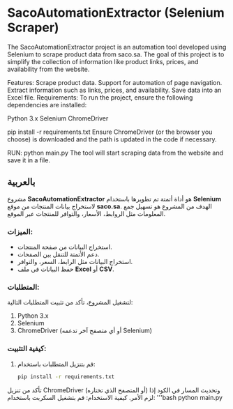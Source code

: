 # SacoAutomationExtractor (Selenium Scraper)

The SacoAutomationExtractor project is an automation tool developed using Selenium to scrape product data from saco.sa.
The goal of this project is to simplify the collection of information like product links, prices, and availability from the website.

Features:
Scrape product data.
Support for automation of page navigation.
Extract information such as links, prices, and availability.
Save data into an Excel file.
Requirements:
To run the project, ensure the following dependencies are installed:

Python 3.x
Selenium
ChromeDriver

pip install -r requirements.txt
Ensure ChromeDriver (or the browser you choose) is downloaded and the path is updated in the code if necessary.

RUN: 
python main.py
The tool will start scraping data from the website and save it in a file.





## بالعربية
مشروع **SacoAutomationExtractor** هو أداة أتمتة تم تطويرها باستخدام **Selenium** لاستخراج بيانات المنتجات من موقع **saco.sa**. الهدف من المشروع هو تسهيل جمع المعلومات مثل الروابط، الأسعار، والتوافر للمنتجات عبر الموقع.

### الميزات:
- استخراج البيانات من صفحة المنتجات.
- دعم الأتمتة للتنقل بين الصفحات.
- استخراج البيانات مثل الرابط، السعر، والتوافر.
- حفظ البيانات في ملف **Excel** أو **CSV**.

### المتطلبات:
لتشغيل المشروع، تأكد من تثبيت المتطلبات التالية:
1. Python 3.x
2. Selenium
3. ChromeDriver (أو أي متصفح آخر تدعمه Selenium)

### كيفية التثبيت:
1. قم بتنزيل المتطلبات باستخدام:
   ```bash
   pip install -r requirements.txt

تأكد من تنزيل ChromeDriver (أو المتصفح الذي تختاره) وتحديث المسار في الكود إذا لزم الأمر.
كيفية الاستخدام:
قم بتشغيل السكربت باستخدام:
'''bash
python main.py
